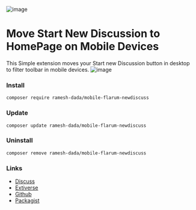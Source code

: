![image](https://extiverse.com/extension/ramesh-dada/mobile-flarum-newdiscuss/open-graph-image)
# Move Start New Discussion to HomePage on Mobile Devices
This Simple extension moves your Start new Discussion button in desktop to filter toolbar in mobile devices.
![image](https://user-images.githubusercontent.com/75124237/124228026-2f619b00-db29-11eb-8d38-11d1045da695.png)

### Install 
`composer require ramesh-dada/mobile-flarum-newdiscuss`

### Update
`composer update ramesh-dada/mobile-flarum-newdiscuss`

### Uninstall 
`composer remove ramesh-dada/mobile-flarum-newdiscuss`

### Links
- [Discuss](https://discuss.flarum.org/d/27975)
- [Extiverse](https://extiverse.com/extension/ramesh-dada/mobile-flarum-newdiscuss)
- [Github](https://github.com/ramesh-dada/mobile-flarum-newdiscuss)
- [Packagist](https://packagist.org/packages/ramesh-dada/mobile-flarum-newdiscuss)
